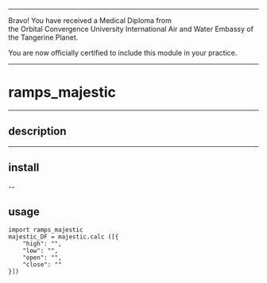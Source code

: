 




******

Bravo!  You have received a Medical Diploma from   
the Orbital Convergence University International Air and Water Embassy of the Tangerine Planet.  

You are now officially certified to include this module in your practice.

******


# ramps_majestic

---

## description

		
		
---		
		
## install


--

## usage
```
import ramps_majestic
majestic_DF = majestic.calc ([{
	"high": "",
	"low": "",
	"open": "",
	"close": ""
}])	

```